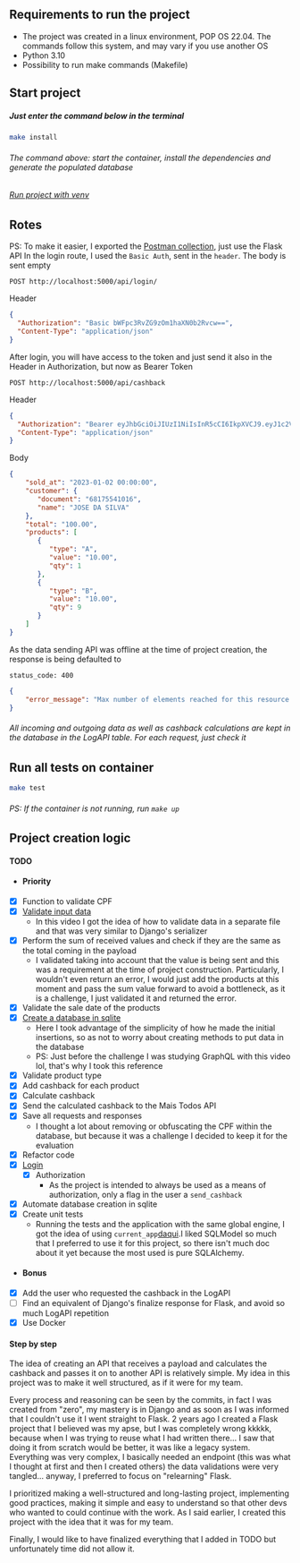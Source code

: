 ## Requirements to run the project
- The project was created in a linux environment, POP OS 22.04. The commands follow this system, and may vary if you use another OS
- Python 3.10
- Possibility to run make commands (Makefile)

## Start project
##### Just enter the command below in the terminal
```bash
make install
```
###### The command above: start the container, install the dependencies and generate the populated database

###### [Run project with venv](docs/start_project_venv.md)
## Rotes
PS: To make it easier, I exported the [Postman collection](https://drive.google.com/drive/folders/1UD04eMe_aF2aHHJmRTCFw_3iMzDIypqt?usp=sharing), just use the Flask API
In the login route, I used the ```Basic Auth```, sent in the ```header```. The body is sent empty
```
POST http://localhost:5000/api/login/
```
Header
```json
{
  "Authorization": "Basic bWFpc3RvZG9zOm1haXN0b2Rvcw==",
  "Content-Type": "application/json"
}
```

After login, you will have access to the token and just send it also in the Header in Authorization, but now as Bearer Token
```
POST http://localhost:5000/api/cashback
```
Header
```json
{
  "Authorization": "Bearer eyJhbGciOiJIUzI1NiIsInR5cCI6IkpXVCJ9.eyJ1c2VybmFtZSI6Im1haXN0b2RvcyIsImV4cCI6MTY3NTY0NTY4MX0.4a05Kp75AfwgGntyq-iyv-F1rH2TILH18CzygcTV3fM",
  "Content-Type": "application/json"
}
```

Body
```json
{
    "sold_at": "2023-01-02 00:00:00",
    "customer": {
       "document": "68175541016",
       "name": "JOSE DA SILVA"
    },
    "total": "100.00",
    "products": [
       {
          "type": "A",
          "value": "10.00",
          "qty": 1
       },
       {
          "type": "B",
          "value": "10.00",
          "qty": 9
       }
    ]
}
```

As the data sending API was offline at the time of project creation, the response is being defaulted to

```status_code: 400```
```json
{
    "error_message": "Max number of elements reached for this resource!"
}
```

###### All incoming and outgoing data as well as cashback calculations are kept in the database in the LogAPI table. For each request, just check it

## Run all tests on container
```bash
make test
```
###### PS: If the container is not running, run ```make up```

## Project creation logic
#### TODO
- #### Priority
- [x] Function to validate CPF
- [x] [Validate input data](https://www.youtube.com/watch?v=Y_GQdxRSnIg)
  - In this video I got the idea of how to validate data in a separate file and that was very similar to Django's serializer
- [x] Perform the sum of received values and check if they are the same as the total coming in the payload
  - I validated taking into account that the value is being sent and this was a requirement at the time of project construction. Particularly, I wouldn't even return an error, I would just add the products at this moment and pass the sum value forward to avoid a bottleneck, as it is a challenge, I just validated it and returned the error.
- [x] Validate the sale date of the products
- [x] [Create a database in sqlite](https://www.youtube.com/watch?v=3h8K29U5_HA)
  - Here I took advantage of the simplicity of how he made the initial insertions, so as not to worry about creating methods to put data in the database
  - PS: Just before the challenge I was studying GraphQL with this video lol, that's why I took this reference
- [x] Validate product type
- [x] Add cashback for each product
- [x] Calculate cashback
- [x] Send the calculated cashback to the Mais Todos API
- [x] Save all requests and responses
  - I thought a lot about removing or obfuscating the CPF within the database, but because it was a challenge I decided to keep it for the evaluation
- [x] Refactor code
- [x] [Login](https://medium.com/@hedgarbezerra35/api-rest-com-flask-autenticacao-25d99b8679b6)
  - [x] Authorization
    - As the project is intended to always be used as a means of authorization, only a flag in the user a ```send_cashback```
- [x] Automate database creation in sqlite
- [x] Create unit tests
  - Running the tests and the application with the same global engine, I got the idea of using ```current_app```[daqui](https://blog.teclado.com/build-own-blog-platform-flask-python-part-1/).I liked SQLModel so much that I preferred to use it for this project, so there isn't much doc about it yet because the most used is pure SQLAlchemy.


- #### Bonus
- [x] Add the user who requested the cashback in the LogAPI
- [ ] Find an equivalent of Django's finalize response for Flask, and avoid so much LogAPI repetition
- [x] Use Docker

#### Step by step
The idea of creating an API that receives a payload and calculates the cashback and passes it on to another API is relatively simple. My idea in this project was to make it well structured, as if it were for my team.

Every process and reasoning can be seen by the commits, in fact I was created from "zero", my mastery is in Django and as soon as I was informed that I couldn't use it I went straight to Flask. 2 years ago I created a Flask project that I believed was my apse, but I was completely wrong kkkkk, because when I was trying to reuse what I had written there... I saw that doing it from scratch would be better, it was like a legacy system. Everything was very complex, I basically needed an endpoint (this was what I thought at first and then I created others) the data validations were very tangled... anyway, I preferred to focus on "relearning" Flask.

I prioritized making a well-structured and long-lasting project, implementing good practices, making it simple and easy to understand so that other devs who wanted to could continue with the work. As I said earlier, I created this project with the idea that it was for my team.

Finally, I would like to have finalized everything that I added in TODO but unfortunately time did not allow it.
